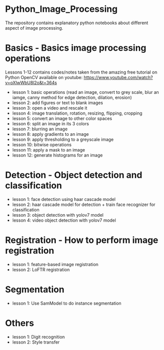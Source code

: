 # Python_Image_Processing
The repository contains explanatory python notebooks about different aspect of image processing.

# Basics - Basics image processing operations
Lessons 1-12 contains codes/notes taken from the amazing free tutorial on Python OpenCV available on youtube: https://www.youtube.com/watch?v=oXlwWbU8l2o&t=364s
- lesson 1: basic operations (read an image, convert to grey scale, blur an iamge, canny method for edge detection, dilation, erosion)
- lesson 2: add figures or text to blank images
- lesson 3: open a video and rescale it
- lesson 4: image translation, rotation, resizing, flipping, cropping
- lesson 5: convert an image to other color spaces
- lesson 6: split an image in its 3 colors
- lesson 7: blurring an image
- lesson 8: apply gradients to an image
- lesson 9: apply thresholding to a greyscale image
- lesson 10: bitwise operations
- lesson 11: apply a mask to an image
- lesson 12: generate histograms for an image

# Detection - Object detection and classification
- lesson 1: face detection using haar cascade model
- lesson 2: haar cascade model for detection + train face recognizer for classification
- lesson 3: object detection with yolov7 model
- lesson 4: video object detection with yolov7 model

# Registration - How to perform image registration
- lesson 1: feature-based image registration
- lesson 2: LoFTR registration

# Segmentation
- lesson 1: Use SamModel to do instance segmentation

# Others
- lesson 1: Digit recognition
- lesson 2: Style transfer


